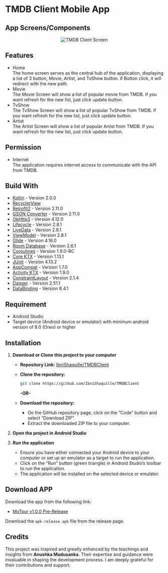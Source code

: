 # TMDB Client Mobile App

## App Screens/Components

<p align="center">
    <img src="https://github.com/user-attachments/assets/8a3ba019-223d-49bb-a2d9-23468dfb699a" alt="TMDB Client Screen">  
</p>

## Features

- Home\
  The home screen serves as the central hub of the application, displaying a list of 3 button, Movie, Artist, and TvShow button. if Button click, it will redirect with the new path.
- Movie\
  The Movie Screen will show a list of popular movie from TMDB. If you want refresh for the new list, just click update button.
- TvShow\
  The TvShow Screen will show a list of popular TvShow from TMDB. If you want refresh for the new list, just click update button.
- Artist\
  The Artist Screen will show a list of popular Artist from TMDB. If you want refresh for the new list, just click update button.
  
## Permission

- Internet\
  The application requires internet access to communicate with the API from TMDB.
  
## Build With

- [Kotlin](https://kotlinlang.org) - Version 2.0.0
- [RecyclerView](https://developer.android.com/develop/ui/views/layout/recyclerview)
- [Retrofit2](https://github.com/square/retrofit) - Version 2.11.0
- [GSON Converter](https://github.com/square/retrofit/tree/master/retrofit-converters/gson) - Version 2.11.0
- [OkHttp3](https://github.com/square/okhttp) - Version 4.12.0
- [Lifecycle](https://developer.android.com/jetpack/androidx/releases/lifecycle) - Version 2.8.1
- [LiveData](https://developer.android.com/topic/libraries/architecture/livedata) - Version 2.8.1
- [ViewModel](https://developer.android.com/topic/libraries/architecture/viewmodel) - Version 2.8.1
- [Glide](https://github.com/bumptech/glide) - Version 4.16.0
- [Room Database](https://developer.android.com/jetpack/androidx/releases/room) - Version 2.6.1
- [Coroutines](https://kotlinlang.org/docs/coroutines-overview.html) - Version 1.9.0-RC
- [Core KTX](https://developer.android.com/jetpack/androidx/releases/core) - Version 1.13.1
- [JUnit](https://junit.org/junit4/) - Version 4.13.2
- [AppCompat](https://developer.android.com/jetpack/androidx/releases/appcompat) - Version 1.7.0
- [Activity KTX](https://developer.android.com/jetpack/androidx/releases/activity) - Version 1.9.0
- [ConstraintLayout](https://developer.android.com/jetpack/androidx/releases/constraintlayout) - Version 2.1.4
- [Dagger](https://dagger.dev) - Version 2.51.1
- [DataBinding](https://developer.android.com/topic/libraries/data-binding) - Version 8.4.1

## Requirement

- Android Studio
- Target device (Android device or emulator) with minimum android version of 8.0 (Oreo) or higher

## Installation

1. **Download or Clone this project to your computer**
   
    - **Repository Link:** [IbniShaquille/TMDBClient](https://github.com/IbniShaquille/TMDBClient)
      
    - **Clone the repository:**
    
        ```sh
        git clone https://github.com/IbniShaquille/TMDBClient
        ```
        
        **-OR-**

    - **Download the repository:**
      - On the GitHub repository page, click on the “Code” button and select “Download ZIP”.
      - Extract the downloaded ZIP file to your computer.

2. **Open the project in Android Studio**

3. **Run the application**
    - Ensure you have either connected your Android device to your computer or set up an emulator as a target to run the application.
    - Click on the “Run” button (green triangle) in Android Studio’s toolbar to run the application.
    - The application will be installed on the selected device or emulator.

## Download APP

Download the app from the following link:

- [MoTour v1.0.0 Pre-Release](https://github.com/IbniShaquille/TMDBClient/releases/tag/Pre-Release)

Download the `apk-release.apk` file from the release page. 

## Credits

This project was inspired and greatly enhanced by the teachings and insights from **Anushka Madusanka**. Their expertise and guidance were invaluable in shaping the development process. I am deeply grateful for their contributions and support.
